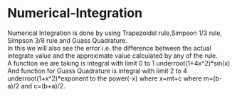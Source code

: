 # Numerical-Integration
Numerical Integration is done by using Trapezoidal rule,Simpson 1/3 rule, Simpson 3/8 rule and Guass Quadrature.</br>
In this we will also see the error i.e. the difference between the actual integrate value and the approximate value calculated by any of the rule.<br>
A function we are taking is integral with limit 0 to 1 underroot(1+4x^2)*sin(x) <br>
And function for Guass Quadrature is integral with limit 2 to 4 underroot(1+x^2)*exponent to the power(-x) where x=mt+c where m=(b-a)/2 and c=(b+a)/2.
